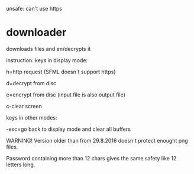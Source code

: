 unsafe: can't use https




# downloader
downloads files and en/decrypts it


instruction:
keys in display mode:

h=http request (SFML doesn`t support https)

d=decrypt from disc

e=encrypt from disc (input file is also output file)

c-clear screen

keys in other modes:

-esc=go back to display mode and clear all buffers

WARNING!
Version older than from 29.8.2016 doesn't protect enought png files.

Password containing more than 12 chars gives the same safety like 12 letters long.

